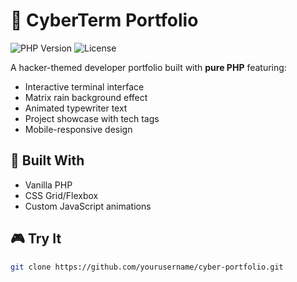 # 🔐 CyberTerm Portfolio

![PHP Version](https://img.shields.io/badge/PHP-8.0+-purple)
![License](https://img.shields.io/badge/License-MIT-green)

A hacker-themed developer portfolio built with **pure PHP** featuring:

- Interactive terminal interface
- Matrix rain background effect
- Animated typewriter text
- Project showcase with tech tags
- Mobile-responsive design

## 🧰 Built With
- Vanilla PHP
- CSS Grid/Flexbox
- Custom JavaScript animations

## 🎮 Try It
```bash
git clone https://github.com/yourusername/cyber-portfolio.git
